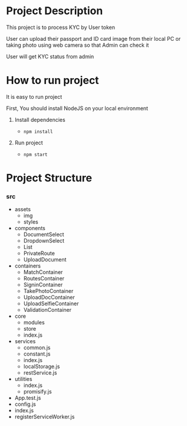 # Project Description

This project is to process KYC by User token

User can upload their passport and ID card image from their local PC or taking photo using web camera so that Admin can check it

User will get KYC status from admin

# How to run project
It is easy to run project

First, You should install NodeJS on your local environment

1. Install dependencies

    * ```npm install```

2. Run project

    * ```npm start```

# Project Structure

### src
*   assets
    * img
    * styles
*   components
    * DocumentSelect
    * DropdownSelect
    * List
    * PrivateRoute
    * UploadDocument
*   containers
    * MatchContainer
    * RoutesContainer
    * SigninContainer
    * TakePhotoContainer
    * UploadDocContainer
    * UploadSelfieContainer
    * ValidationContainer
*   core
    * modules
    * store
    * index.js
*   services
    * common.js
    * constant.js
    * index.js
    * localStorage.js
    * restService.js
*   utilities
    * index.js
    * promisify.js
*   App.test.js
*   config.js
*   index.js
*   registerServiceWorker.js

